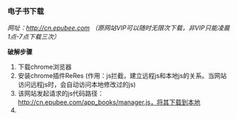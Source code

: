 ### 电子书下载

*网址：http://cn.epubee.com （原网站VIP可以随时无限次下载，非VIP只能凌晨1点-7点下载三次）*

**破解步骤**
1. 下载chrome浏览器
2. 安装chrome插件ReRes (作用：js拦截，建立远程js和本地js的关系。当网站访问远程js时，会自动访问本地修改过的js)
3. 该网站发起请求的js代码路径：http://cn.epubee.com/app_books/manager.js，将其下载到本地
4. 

